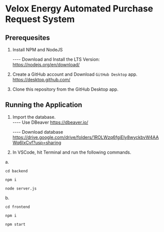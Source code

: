# Velox Energy Automated Purchase Request System


Prerequesites
------------------------

1. Install NPM and NodeJS

      ---- Download and Install the LTS Version: https://nodejs.org/en/download/


2. Create a GitHub account and Download `GitHub Desktop` app. https://desktop.github.com/
3. Clone this repository from the GitHub Desktop app.



Running the Application
------------------------

1. Import the database.   
      ---- Use DBeaver https://dbeaver.io/
   
      ---- Download database https://drive.google.com/drive/folders/1ROLWzq6fgiEIy8wyckbvW4AAWq6IxCvf?usp=sharing
      
2. In VSCode, hit Terminal and run the following commands.

a.

  ``` cd backend ```
  
  ``` npm i ```
  
  ```node server.js```
  
 b.
 
  
   ```cd frontend```
   
   ``` npm i ```
   
   ``` npm start ```
